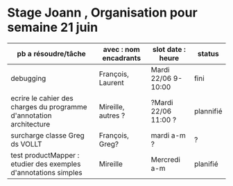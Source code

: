 
  # Stage Joann , Organisation pour semaine 21 juin 
  
| pb a résoudre/tâche |   avec : nom encadrants | slot date : heure | status |
|--------------------|------------------------|----|-----|
| debugging | François, Laurent| Mardi 22/06 9-10:00  | fini |
| ecrire le cahier des charges du  programme d'annotation architecture | Mireille, autres ? | ?Mardi 22/06 11:00 ? | plannifié |
| surcharge classe Greg ds VOLLT | François, Greg? | mardi a-m ?|  ? |
| test productMapper : etudier des exemples d'annotations simples | Mireille | Mercredi a-m| planifié |
